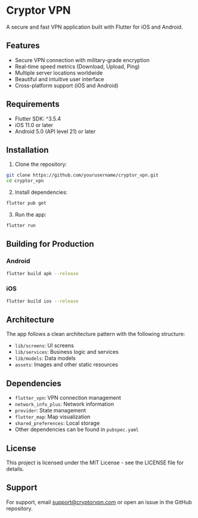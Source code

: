 # Cryptor VPN

A secure and fast VPN application built with Flutter for iOS and Android.

## Features

- Secure VPN connection with military-grade encryption
- Real-time speed metrics (Download, Upload, Ping)
- Multiple server locations worldwide
- Beautiful and intuitive user interface
- Cross-platform support (iOS and Android)

## Requirements

- Flutter SDK: ^3.5.4
- iOS 11.0 or later
- Android 5.0 (API level 21) or later

## Installation

1. Clone the repository:
```bash
git clone https://github.com/yourusername/cryptor_vpn.git
cd cryptor_vpn
```

2. Install dependencies:
```bash
flutter pub get
```

3. Run the app:
```bash
flutter run
```

## Building for Production

### Android
```bash
flutter build apk --release
```

### iOS
```bash
flutter build ios --release
```

## Architecture

The app follows a clean architecture pattern with the following structure:

- `lib/screens`: UI screens
- `lib/services`: Business logic and services
- `lib/models`: Data models
- `assets`: Images and other static resources

## Dependencies

- `flutter_vpn`: VPN connection management
- `network_info_plus`: Network information
- `provider`: State management
- `flutter_map`: Map visualization
- `shared_preferences`: Local storage
- Other dependencies can be found in `pubspec.yaml`

## License

This project is licensed under the MIT License - see the LICENSE file for details.

## Support

For support, email support@cryptorvpn.com or open an issue in the GitHub repository.
